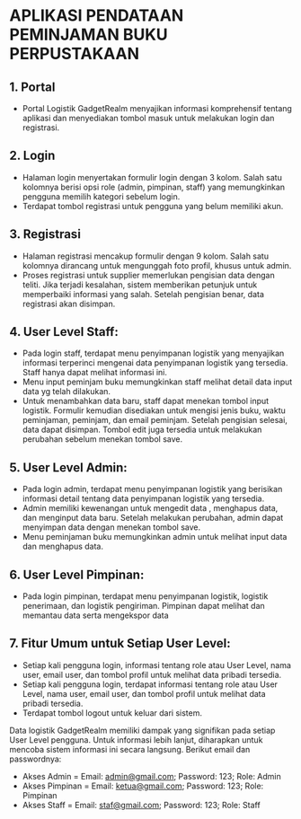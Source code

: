 

# APLIKASI PENDATAAN PEMINJAMAN BUKU PERPUSTAKAAN

## 1. Portal
- Portal Logistik GadgetRealm menyajikan informasi komprehensif tentang aplikasi dan menyediakan tombol masuk untuk melakukan login dan registrasi.
## 2. Login
- Halaman login menyertakan formulir login dengan 3 kolom. Salah satu kolomnya berisi opsi role (admin, pimpinan, staff) yang memungkinkan pengguna memilih kategori sebelum login.
- Terdapat tombol registrasi untuk pengguna yang belum memiliki akun.
## 3. Registrasi
- Halaman registrasi mencakup formulir dengan 9 kolom. Salah satu kolomnya dirancang untuk mengunggah foto profil, khusus untuk admin.
- Proses registrasi untuk supplier memerlukan pengisian data dengan teliti. Jika terjadi kesalahan, sistem memberikan petunjuk untuk memperbaiki informasi yang salah. Setelah pengisian benar, data registrasi akan disimpan.
## 4. User Level Staff:
- Pada login staff, terdapat menu penyimpanan logistik yang menyajikan informasi terperinci mengenai data penyimpanan logistik yang tersedia. Staff hanya dapat melihat informasi ini.
- Menu input peminjam buku memungkinkan staff melihat detail data input data yg telah dilakukan.
- Untuk menambahkan data baru, staff dapat menekan tombol input logistik. Formulir kemudian disediakan untuk mengisi jenis buku, waktu peminjaman, peminjam, dan email peminjam. Setelah pengisian selesai, data dapat disimpan. Tombol edit juga tersedia untuk melakukan perubahan sebelum menekan tombol save.
## 5. User Level Admin:
- Pada login admin, terdapat menu penyimpanan logistik yang berisikan informasi detail tentang data penyimpanan logistik yang tersedia.
- Admin memiliki kewenangan untuk mengedit data , menghapus data, dan menginput data baru. Setelah melakukan perubahan, admin dapat menyimpan data dengan menekan tombol save.
- Menu peminjaman buku memungkinkan admin untuk melihat input data dan menghapus data.
## 6. User Level Pimpinan:
- Pada login pimpinan, terdapat menu penyimpanan logistik, logistik penerimaan, dan logistik pengiriman. Pimpinan dapat melihat dan memantau data serta mengekspor data 

## 7. Fitur Umum untuk Setiap User Level:
- Setiap kali pengguna login, informasi tentang role atau User Level, nama user, email user, dan tombol profil untuk melihat data pribadi tersedia.
- Setiap kali pengguna login, terdapat informasi tentang role atau User Level, nama user, email user, dan tombol profil untuk melihat data pribadi tersedia.
- Terdapat tombol logout untuk keluar dari sistem.

Data logistik GadgetRealm memiliki dampak yang signifikan pada setiap User Level pengguna. Untuk informasi lebih lanjut, diharapkan untuk mencoba sistem informasi ini secara langsung. Berikut email dan passwordnya:
- Akses Admin = Email: admin@gmail.com; Password: 123; Role: Admin
- Akses Pimpinan = Email: ketua@gmail.com; Password: 123; Role: Pimpinan
- Akses Staff = Email: staf@gmail.com; Password: 123; Role: Staff
